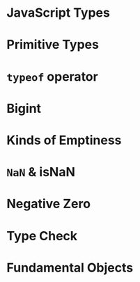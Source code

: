 JavaScript Types
===================
# Primitive Types

# `typeof` operator

# Bigint

# Kinds of Emptiness

# `NaN` & isNaN

# Negative Zero

# Type Check

# Fundamental Objects
